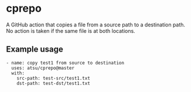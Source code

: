 # cprepo
A GitHub action that copies a file from a source path to a destination path. 
No action is taken if the same file is at both locations.

## Example usage

    - name: copy test1 from source to destination
      uses: atsu/cprepo@master
      with:
        src-path: test-src/test1.txt
        dst-path: test-dst/test1.txt
